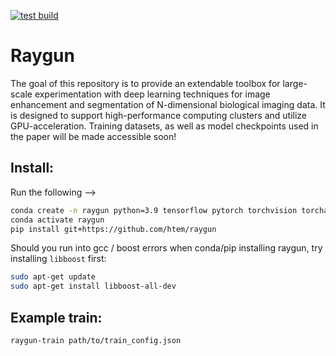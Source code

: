 [![test build](https://github.com/htem/raygun/actions/workflows/test-build.yml/badge.svg)](https://github.com/htem/raygun/actions/workflows/test-build.yml)


# Raygun
The goal of this repository is to provide an extendable toolbox for large-scale experimentation with deep learning techniques for image enhancement and segmentation of N-dimensional biological imaging data. It is designed to support high-performance computing clusters and utilize GPU-acceleration.
Training datasets, as well as model checkpoints used in the paper will be made accessible soon!



## Install:
Run the following -->
```bash
conda create -n raygun python=3.9 tensorflow pytorch torchvision torchaudio cudatoolkit=11.3 affogato -c pytorch -c nvidia -c conda-forge 
conda activate raygun
pip install git+https://github.com/htem/raygun
```

Should you run into gcc / boost errors when conda/pip installing raygun, try installing ```libboost``` first:
```bash
sudo apt-get update
sudo apt-get install libboost-all-dev
```

## Example train:
```bash
raygun-train path/to/train_config.json
```
